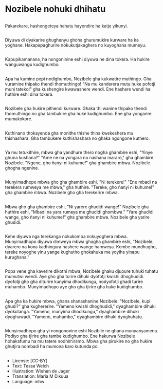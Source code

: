 # Nozibele nohuki dhihatu

##
Pakarekare, hashengeteya hahatu hayendire ha katje yikunyi.

##
Diyuwa di dyakarire ghughenyu ghoha ghurumukire kurware ha ka yoghane. Hakapepaghurire nokukutjakaghera no kuyoghana mumeyu.

##
Kapupikamanana, ha nongoninine eshi diyuwa ne dina tokera. Ha hukire wanguwangu kudighumbo.

##
Apa ha kumine pepi nodighumbo, Nozibele gha kukwatire muthingo. Gha vuramine thipako thendi thomuthingo! "Na mu kanderera mutu huke pofotji muni tateko!" gha kushengire kwawashere wendi. Ene hashere wendi ha huthire eshi dina tokera.

##
Nozibele gha hukire pithendi kurware. Ghaka thi wanine thipako thendi thomuthingo no gha tambukire gha huke kudighumbo. Ene gha yongarire mumakokore.

##
Kuthinano thokayenda gha monithe thishe thina kwekeshera mu thishashara. Gha tambukere kuthishashara no ghaka ngongone kuthero.

##
Ya mu tetukithire, mbwa gha yandhure thero nogha ghambire eshi, "Yinye ghuna kushana?" "Ame ne na yongara no nashana mararo," gha ghambire Nozibele. "Ngene, gho ñanyi ni kuhume!" gha ghambire mbwa. Nozibele ghogha ngenine.

##
Munyimadhopo mbwa gho gha ghambire eshi, "Ni terekere!" "Ene mbadi na terekera rumweya me mbwa," gha huthire. "Tereke, gho ñanyi ni kuhume!" gha ghambire mbwa. Nozibele gho gha terekerire mbwa.

##
Mbwa gho gha ghambire eshi, "Ni yarere ghudidi wange!" Nozibele gha huthire eshi, "Mbadi na yara rumeya me ghudidi ghombwa." "Yare ghudidi wange, gho ñanyi ni kuhume!" gha ghambire mbwa. Nozibele gha yarire ghudidi.

##
Kehe diyuwa nga terekanga nokukomba nokuyoghera mbwa. Munyimadhopo diyuwa dimweya mbwa ghogha ghambire eshi, "Nozibele, dyarero na kona kadhingura hashere wange hamweya. Kombe mundhugho, tereke noyoghe yinu yange kughutho ghokahuka me yoyihe yinapu kurughana."

##
Popa vene gha kaverire dikothi mbwa, Nozibele ghaku djupure tuhuki tuhatu mumutwi wendi. Aye gho gha turire dihuki dyofotji kwishi dhoghudidi. dyofotji gho gha diturire kunyima dhodikungu, nodyofotji ghadi turire muhambo. Munyimadhopo aye gho gha tjirire gha huke kudighumbo.

##
Apa gha ka hukire mbwa, ghana shanashanine Nozibele. "Nozibele, kupi ghudi?" gha kughererire. "Yameno kwishi dhoghudidi," dyaghambire dihuki dyokutanga. "Yameno, munyima dhodikungu," dyaghambire dihuki dyoghuwadi. "Yameno, muhambo," dyaghambire dihuki dyoghuhatu.

##
Munyimadhopo gha yi nongononine eshi Nozibile ne ghana munyanyamena. Podiyo gha tjirire gha tambe kudighumbo. Ene hakurwa Nozibele hohakafumu ha mu tatere nodhimiramo. Mbwa gha pirukire no gha hukire ghutjira nombadi ha mumona karo kutunda po.

##
* License: [CC-BY]
* Text: Tessa Welch
* Illustration: Wiehan de Jager
* Translation: Maria M Dikuua
* Language: mhw
